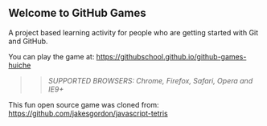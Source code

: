 ## Welcome to GitHub Games

A project based learning activity for people who are getting started with Git and GitHub.

You can play the game at: https://githubschool.github.io/github-games-huiche

>> _*SUPPORTED BROWSERS*: Chrome, Firefox, Safari, Opera and IE9+_

This fun open source game was cloned from: https://github.com/jakesgordon/javascript-tetris
